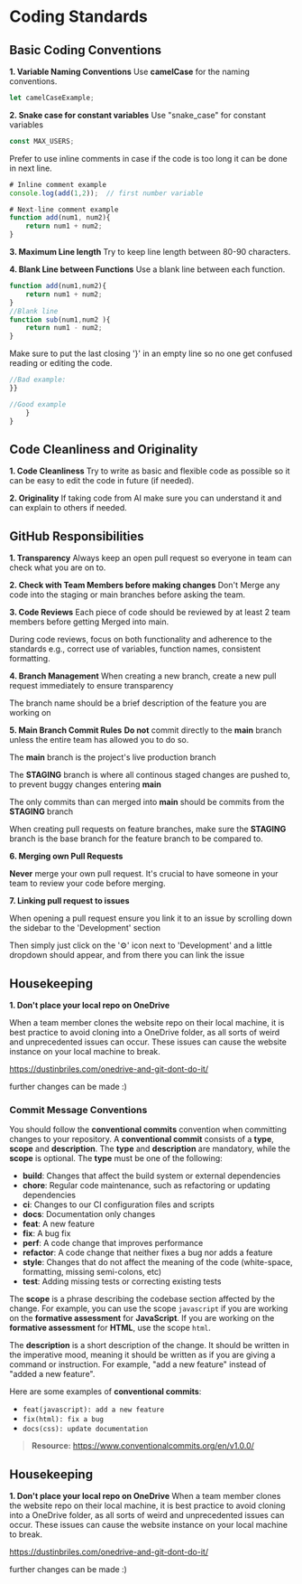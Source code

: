 # Coding Standards

## Basic Coding Conventions
**1. Variable Naming Conventions**
Use **camelCase** for the naming conventions.
```javascript
let camelCaseExample;
```
**2. Snake case for constant variables**
Use "snake_case" for constant variables
```javascript
const MAX_USERS;
```

Prefer to use inline comments in case if the code is too long it can be done in next line.

```javascript
# Inline comment example
console.log(add(1,2));  // first number variable

# Next-line comment example
function add(num1, num2){
    return num1 + num2;
}
```

**3. Maximum Line length**
Try to keep line length between 80-90 characters.

**4. Blank Line between Functions**
Use a blank line between each function.

```javascript
function add(num1,num2){
    return num1 + num2;
}
//Blank line
function sub(num1,num2 ){
    return num1 - num2;
}
```

Make sure to put the last closing '}' in an empty line so no one get confused reading or editing the code.

```javascript
//Bad example:
}}

//Good example
    }
}
```
## Code Cleanliness and Originality
**1. Code Cleanliness**
Try to write as basic and flexible code as possible so it can be easy to edit the code in future (if needed).

**2. Originality**
If taking code from AI make sure you can understand it and can explain to others if needed.

## GitHub Responsibilities
**1. Transparency**
Always keep an open pull request so everyone in team can check what you are on to.

**2. Check with Team Members before making changes**
Don't Merge any code into the staging or main branches before asking the team.

**3. Code Reviews**
Each piece of code should be reviewed by at least 2 team members before getting Merged into main.

During code reviews, focus on both functionality and adherence to the standards e.g., correct use of variables, function names, consistent formatting.

**4. Branch Management**
When creating a new branch, create a new pull request immediately to ensure transparency

The branch name should be a brief description of the feature you are working on

**5. Main Branch Commit Rules**
**Do not** commit directly to the **main** branch unless the entire team has allowed you to do so.

The **main** branch is the project's live production branch

The **STAGING** branch is where all continous staged changes are pushed to, to prevent buggy changes entering **main**

The only commits than can merged into **main** should be commits from the **STAGING** branch

When creating pull requests on feature branches, make sure the **STAGING** branch is the base branch for the feature branch to be compared to.

**6. Merging own Pull Requests**

**Never** merge your own pull request. It's crucial to have someone in your team to review your code before merging.

**7. Linking pull request to issues**

When opening a pull request ensure you link it to an issue by scrolling down the sidebar to the 'Development' section

Then simply just click on the '⚙️' icon next to 'Development' and a little dropdown should appear, and from there you can link the issue

## Housekeeping

**1. Don't place your local repo on OneDrive**

When a team member clones the website repo on their local machine, it is
best practice to avoid cloning into a OneDrive folder, as all sorts of weird and unprecedented issues can occur. These issues can cause the website instance on your local machine to break. 

https://dustinbriles.com/onedrive-and-git-dont-do-it/


further changes can be made :)


### Commit Message Conventions

You should follow the **conventional commits** convention when committing changes to your repository. A **conventional commit** consists of a **type**, **scope** and **description**. The **type** and **description** are mandatory, while the **scope** is optional. The **type** must be one of the following:

- **build**: Changes that affect the build system or external dependencies
- **chore**: Regular code maintenance, such as refactoring or updating dependencies
- **ci**: Changes to our CI configuration files and scripts
- **docs**: Documentation only changes
- **feat**: A new feature
- **fix**: A bug fix
- **perf**: A code change that improves performance
- **refactor**: A code change that neither fixes a bug nor adds a feature
- **style**: Changes that do not affect the meaning of the code (white-space, formatting, missing semi-colons, etc)
- **test**: Adding missing tests or correcting existing tests

The **scope** is a phrase describing the codebase section affected by the change. For example, you can use the scope `javascript` if you are working on the **formative assessment** for **JavaScript**. If you are working on the **formative assessment** for **HTML**, use the scope `html`.

The **description** is a short description of the change. It should be written in the imperative mood, meaning it should be written as if you are giving a command or instruction. For example, "add a new feature" instead of "added a new feature".

Here are some examples of **conventional commits**:

- `feat(javascript): add a new feature`
- `fix(html): fix a bug`
- `docs(css): update documentation`

> **Resource:** <https://www.conventionalcommits.org/en/v1.0.0/>

## Housekeeping 

**1. Don't place your local repo on OneDrive** 
When a team member clones the website repo on their local machine, it is best practice to avoid cloning into a OneDrive folder, as all sorts of weird and unprecedented issues can occur. These issues can cause the website instance on your local machine to break. 

https://dustinbriles.com/onedrive-and-git-dont-do-it/ 

further changes can be made :)


